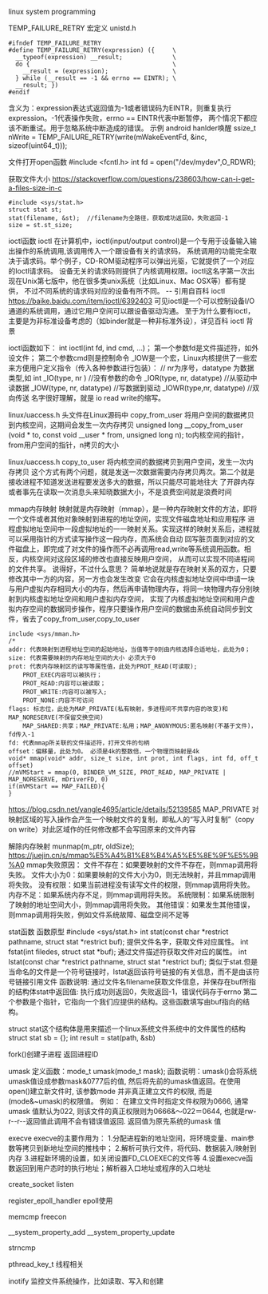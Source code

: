 linux system programming

TEMP_FAILURE_RETRY
宏定义  unistd.h
```
#ifndef TEMP_FAILURE_RETRY
#define TEMP_FAILURE_RETRY(expression) ({     \
  __typeof(expression) __result;              \
  do {                                        \
    __result = (expression);                  \
  } while (__result == -1 && errno == EINTR); \
  __result; })
#endif
```
含义为：expression表达式返回值为-1或者错误码为EINTR，则重复执行expression。-1代表操作失败，errno == EINTR代表中断暂停，
两个情况下都应该不断重试。用于忽略系统中断造成的错误。
示例  android hanlder唤醒
ssize_t nWrite = TEMP_FAILURE_RETRY(write(mWakeEventFd, &inc, sizeof(uint64_t)));


文件打开open函数
#include <fcntl.h>
int fd = open("/dev/mydev",O_RDWR);

获取文件大小
https://stackoverflow.com/questions/238603/how-can-i-get-a-files-size-in-c
```
#include <sys/stat.h>
struct stat st;
stat(filename, &st);  //filename为全路径，获取成功返回0，失败返回-1
size = st.st_size;
```


ioctl函数
ioctl
在计算机中，ioctl(input/output control)是一个专用于设备输入输出操作的系统调用,该调用传入一个跟设备有关的请求码，
系统调用的功能完全取决于请求码。举个例子，CD-ROM驱动程序可以弹出光驱，它就提供了一个对应的Ioctl请求码。
设备无关的请求码则提供了内核调用权限。ioctl这名字第一次出现在Unix第七版中，他在很多类unix系统（比如Linux、Mac OSX等）都有提供，
不过不同系统的请求码对应的设备有所不同。
-- 引用自百科 ioctl
https://baike.baidu.com/item/ioctl/6392403
可见ioctl是一个可以控制设备I/O通道的系统调用，通过它用户空间可以跟设备驱动沟通。
至于为什么要有ioctl，主要是为非标准设备考虑的（如binder就是一种非标准外设），详见百科 ioctl 背景

ioctl函数如下：
int ioctl(int fd, ind cmd, …)；
第一个参数fd是文件描述符，如外设文件；
第二个参数cmd则是控制命令
_IOW是一个宏，Linux内核提供了一些宏来方便用户定义指令（传入各种参数进行包装）：
// nr为序号，datatype 为数据类型,如 int
_IO(type, nr ) //没有参数的命令
_IOR(type, nr, datatype) //从驱动中读数据
_IOW(type, nr, datatype) //写数据到驱动
_IOWR(type,nr, datatype) //双向传送
名字很好理解，就是 io read write的缩写。

linux/uaccess.h 头文件在Linux源码中
copy_from_user 将用户空间的数据拷贝到内核空间，这期间会发生一次内存拷贝
unsigned long __copy_from_user (void * to, const void __user * from, unsigned long n);
to内核空间的指针，from用户空间的指针，n拷贝的大小

linux/uaccess.h
copy_to_user   将内核空间的数据拷贝到用户空间，发生一次内存拷贝
这个方式有两个问题，就是发送一次数据需要内存拷贝两次。第二个就是接收进程不知道发送进程要发送多大的数据，所以只能尽可能地往大
了开辟内存或者事先在读取一次消息头来知晓数据大小，不是浪费空间就是浪费时间


mmap内存映射
映射就是内存映射（mmap），是一种内存映射文件的方法，即将一个文件或者其他对象映射到进程的地址空间，实现文件磁盘地址和应用程序
进程虚拟地址空间中一段虚拟地址的一一映射关系。实现这样的映射关系后，进程就可以采用指针的方式读写操作这一段内存，而系统会自动
回写脏页面到对应的文件磁盘上，即完成了对文件的操作而不必再调用read,write等系统调用函数。相反，内核空间对这段区域的修改也直接反映用户空间，
从而可以实现不同进程间的文件共享。
说得好，不过什么意思？
简单地说就是存在映射关系的双方，只要修改其中一方的内容，另一方也会发生改变
它会在内核虚拟地址空间中申请一块与用户虚拟内存相同大小的内存，然后再申请物理内存，将同一块物理内存分别映射到内核虚拟地址空间和用户虚拟内存空间，
实现了内核虚拟地址空间和用户虚拟内存空间的数据同步操作，程序只要操作用户空间的数据由系统自动同步到文件，省去了copy_from_user,copy_to_user
```//原型
include <sys/mman.h>
/*
addr: 代表映射到进程地址空间的起始地址，当值等于0则由内核选择合适地址，此处为0；
size: 代表需要映射的内存地址空间的大小 必须大于0
prot: 代表内存映射区的读写等属性值，此处为PROT_READ(可读取);
    PROT_EXEC内容可以被执行；
    PROT_READ:内容可以被读取；
    PROT_WRITE:内容可以被写入;
    PROT_NONE:内容不可访问
flags: 标志位，此处为MAP_PRIVATE(私有映射，多进程间不共享内容的改变)和 MAP_NORESERVE(不保留交换空间)
    MAP_SHARED:共享；MAP_PRIVATE:私用；MAP_ANONYMOUS:匿名映射(不基于文件)，fd传入-1
fd: 代表mmap所关联的文件描述符，打开文件的句柄
offset：偏移量，此处为0。 必须是4k的整数倍，一个物理页映射是4k
void* mmap(void* addr, size_t size, int prot, int flags, int fd, off_t offset)
//mVMStart = mmap(0, BINDER_VM_SIZE, PROT_READ, MAP_PRIVATE | MAP_NORESERVE, mDriverFD, 0) 
if(mVMStart == MAP_FAILED){
}
```
https://blog.csdn.net/yangle4695/article/details/52139585
MAP_PRIVATE 对映射区域的写入操作会产生一个映射文件的复制，即私人的“写入时复制”（copy on write）对此区域作的任何修改都不会写回原来的文件内容

解除内存映射
munmap(m_ptr, oldSize);
https://juejin.cn/s/mmap%E5%A4%B1%E8%B4%A5%E5%8E%9F%E5%9B%A0
mmap失败原因：
文件不存在：如果要映射的文件不存在，则mmap调用将失败。
文件大小为0：如果要映射的文件大小为0，则无法映射，并且mmap调用将失败。
没有权限：如果当前进程没有读写文件的权限，则mmap调用将失败。
内存不足：如果系统内存不足，则mmap调用将失败。
系统限制：如果系统限制了映射的地址空间大小，则mmap调用将失败。
其他错误：如果发生其他错误，则mmap调用将失败，例如文件系统故障、磁盘空间不足等



stat函数
函数原型  #include <sys/stat.h>
int stat(const char *restrict pathname, struct stat *restrict buf);
提供文件名字，获取文件对应属性。
int fstat(int filedes, struct stat *buf);
通过文件描述符获取文件对应的属性。
int lstat(const char *restrict pathname, struct stat *restrict buf);
类似于stat.但是当命名的文件是一个符号链接时，lstat返回该符号链接的有关信息，而不是由该符号链接引用文件
函数说明: 通过文件名filename获取文件信息，并保存在buf所指的结构体stat中返回值:
执行成功则返回0，失败返回-1，错误代码存于errno
第二个参数是个指针，它指向一个我们应提供的结构。这些函数填写由buf指向的结构。

struct stat这个结构体是用来描述一个linux系统文件系统中的文件属性的结构
struct stat sb = {};
int result = stat(path, &sb)


fork()创建子进程  返回进程ID

umask
定义函数：mode_t umask(mode_t mask);
函数说明：umask()会将系统umask值设成参数mask&0777后的值, 然后将先前的umask值返回。在使用open()建立新文件时, 该参数mode 并非真正建立文件的权限, 而是
(mode&~umask)的权限值。
例如：
在建立文件时指定文件权限为0666, 通常umask 值默认为022, 则该文件的真正权限则为0666&～022＝0644, 也就是rw-r--r--返回值此调用不会有错误值返回. 返回值为原先系统的umask 值



execve
execve的主要作用为：
1.分配进程新的地址空间，将环境变量、main参数等拷贝到新地址空间的推栈中；
2.解析可执行文件，将代码、数据装入/映射到内存
3.进程新环境的设置，如关闭设置FD_CLOEXEC的文件等
4.设置execve函数返回到用户态时的执行地址；解析器入口地址或程序的入口地址



create_socket
listen


register_epoll_handler epoll使用


memcmp
freecon


__system_property_add
__system_property_update


strncmp


pthread_key_t  线程相关


inotify 监控文件系统操作，比如读取、写入和创建